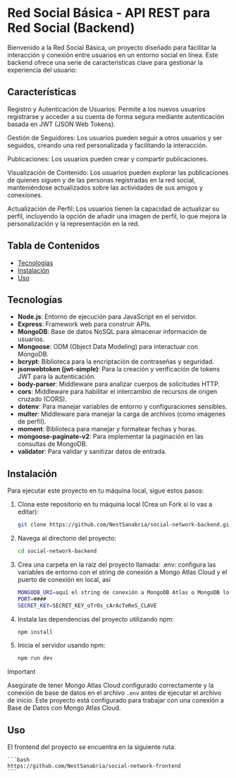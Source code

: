 # Red Social Básica - API REST para Red Social (Backend)

Bienvenido a la Red Social Básica, un proyecto diseñado para facilitar la interacción y conexión entre usuarios en un entorno social en línea. Este backend ofrece una serie de características clave para gestionar la experiencia del usuario:

## Características

Registro y Autenticación de Usuarios: Permite a los nuevos usuarios registrarse y acceder a su cuenta de forma segura mediante autenticación basada en JWT (JSON Web Tokens).

Gestión de Seguidores: Los usuarios pueden seguir a otros usuarios y ser seguidos, creando una red personalizada y facilitando la interacción.

Publicaciones: Los usuarios pueden crear y compartir publicaciones.

Visualización de Contenido: Los usuarios pueden explorar las publicaciones de quienes siguen y de las personas registradas en la red social, manteniéndose actualizados sobre las actividades de sus amigos y conexiones.

Actualización de Perfil: Los usuarios tienen la capacidad de actualizar su perfil, incluyendo la opción de añadir una imagen de perfil, lo que mejora la personalización y la representación en la red.


## Tabla de Contenidos

- [Tecnologías](#tecnologías)
- [Instalación](#instalación)
- [Uso](#uso)

## Tecnologías

- **Node.js**: Entorno de ejecución para JavaScript en el servidor.
- **Express**: Framework web para construir APIs.
- **MongoDB**: Base de datos NoSQL para almacenar información de usuarios.
- **Mongoose**: ODM (Object Data Modeling) para interactuar con MongoDB.
- **bcrypt**: Biblioteca para la encriptación de contraseñas y seguridad.
- **jsonwebtoken (jwt-simple)**: Para la creación y verificación de tokens JWT para la autenticación.
- **body-parser**: Middleware para analizar cuerpos de solicitudes HTTP.
- **cors**: Middleware para habilitar el intercambio de recursos de origen cruzado (CORS).
- **dotenv**: Para manejar variables de entorno y configuraciones sensibles.
- **multer**: Middleware para manejar la carga de archivos (como imágenes de perfil).
- **moment**: Biblioteca para manejar y formatear fechas y horas.
- **mongoose-paginate-v2**: Para implementar la paginación en las consultas de MongoDB.
- **validator**: Para validar y sanitizar datos de entrada.

## Instalación

Para ejecutar este proyecto en tu máquina local, sigue estos pasos:

1. Clona este repositorio en tu máquina local (Crea un Fork si lo vas a editar):

    ```bash
    git clone https://github.com/NestSanabria/social-network-backend.git
    ```

2. Navega al directorio del proyecto:

    ```bash
    cd social-network-backend
    ```

3. Crea una carpeta en la raíz del proyecto llamada: .env: configura las variables de entorno con el string de conexión a Mongo Atlas Cloud y el puerto de conexión en local, así

    ```bash
    MONGODB_URI=aquí el string de conexión a MongoDB Atlas o MongoDB local sin comillas
    PORT=####
    SECRET_KEY=SECRET_KEY_oTrOs_cArAcTeReS_CLAVE
    ```
4. Instala las dependencias del proyecto utilizando npm:

    ```bash
    npm install
    ```

5. Inicia el servidor usando npm:

    ```bash
    npm run dev
    ```

> [!IMPORTANT]
> Asegúrate de tener Mongo Atlas Cloud configurado correctamente y la conexión de base de datos en el archivo `.env` antes de ejecutar el archivo de inicio. Este proyecto está configurado para trabajar con una conexión a Base de Datos con Mongo Atlas Cloud.


## Uso

El frontend del proyecto se encuentra en la siguiente ruta:

    ```bash
    https://github.com/NestSanabria/social-network-frontend
    ```

